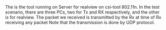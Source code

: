 The is the tool running on Server for realview on csi-tool 802.11n.
In the test scenario, there are three PCs, two for Tx and RX respectively, and the other is for realview.
The packet we received is transmitted by the Rx at time of Rx receiving any packet
Note that the transmission is done by UDP protocol.
